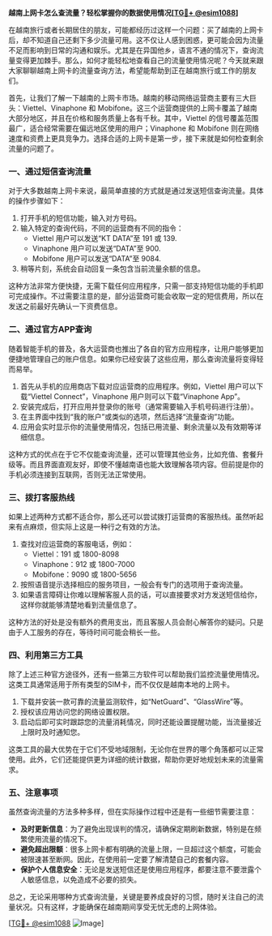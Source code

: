 **越南上网卡怎么查流量？轻松掌握你的数据使用情况[[TG💪+ @esim1088](https://t.me/s/esim1088)]**

在越南旅行或者长期居住的朋友，可能都经历过这样一个问题：买了越南的上网卡后，却不知道自己还剩下多少流量可用。这不仅让人感到困惑，更可能会因为流量不足而影响到日常的沟通和娱乐。尤其是在异国他乡，语言不通的情况下，查询流量变得更加棘手。那么，如何才能轻松地查看自己的流量使用情况呢？今天就来跟大家聊聊越南上网卡的流量查询方法，希望能帮助到正在越南旅行或工作的朋友们。

首先，让我们了解一下越南的上网卡市场。越南的移动网络运营商主要有三大巨头：Viettel、Vinaphone 和 Mobifone。这三个运营商提供的上网卡覆盖了越南大部分地区，并且在价格和服务质量上各有千秋。其中，Viettel 的信号覆盖范围最广，适合经常需要在偏远地区使用的用户；Vinaphone 和 Mobifone 则在网络速度和资费上更具竞争力。选择合适的上网卡是第一步，接下来就是如何检查剩余流量的问题了。

### **一、通过短信查询流量**
对于大多数越南上网卡来说，最简单直接的方式就是通过发送短信查询流量。具体的操作步骤如下：

1. 打开手机的短信功能，输入对方号码。
2. 输入特定的查询代码，不同的运营商有不同的指令：
   - Viettel 用户可以发送“KT DATA”至 191 或 139.
   - Vinaphone 用户可以发送“DATA”至 900.
   - Mobifone 用户可以发送“DATA”至 9084.
3. 稍等片刻，系统会自动回复一条包含当前流量余额的信息。

这种方法非常方便快捷，无需下载任何应用程序，只需一部支持短信功能的手机即可完成操作。不过需要注意的是，部分运营商可能会收取一定的短信费用，所以在发送之前最好先确认一下资费信息。

### **二、通过官方APP查询**
随着智能手机的普及，各大运营商也推出了各自的官方应用程序，让用户能够更加便捷地管理自己的账户信息。如果你已经安装了这些应用，那么查询流量将变得轻而易举。

1. 首先从手机的应用商店下载对应运营商的应用程序。例如，Viettel 用户可以下载“Viettel Connect”，Vinaphone 用户则可以下载“Vinaphone App”。
2. 安装完成后，打开应用并登录你的账号（通常需要输入手机号码进行注册）。
3. 在主界面中找到“我的账户”或类似的选项，然后选择“流量查询”功能。
4. 应用会实时显示你的流量使用情况，包括已用流量、剩余流量以及有效期等详细信息。

这种方式的优点在于它不仅能查询流量，还可以管理其他业务，比如充值、套餐升级等。而且界面直观友好，即使不懂越南语也能大致理解各项内容。但前提是你的手机必须连接到互联网，否则无法正常使用。

### **三、拨打客服热线**
如果上述两种方式都不适合你，那么还可以尝试拨打运营商的客服热线。虽然听起来有点麻烦，但实际上这是一种行之有效的方法。

1. 查找对应运营商的客服电话，例如：
   - Viettel：191 或 1800-8098
   - Vinaphone：912 或 1800-7000
   - Mobifone：9090 或 1800-5656
2. 按照语音提示选择相应的服务项目，一般会有专门的选项用于查询流量。
3. 如果语言障碍让你难以理解客服人员的话，可以直接要求对方发送短信给你，这样你就能够清楚地看到流量信息了。

这种方法的好处是没有额外的费用支出，而且客服人员会耐心解答你的疑问。只是由于人工服务的存在，等待时间可能会稍长一些。

### **四、利用第三方工具**
除了上述三种官方途径外，还有一些第三方软件可以帮助我们监控流量使用情况。这类工具通常适用于所有类型的SIM卡，而不仅仅是越南本地的上网卡。

1. 下载并安装一款可靠的流量监测软件，如“NetGuard”、“GlassWire”等。
2. 授权该应用访问您的网络设置权限。
3. 启动后即可实时跟踪您的流量消耗情况，同时还能设置提醒功能，当流量接近上限时及时通知您。

这类工具的最大优势在于它们不受地域限制，无论你在世界的哪个角落都可以正常使用。此外，它们还能提供更为详细的统计数据，帮助你更好地规划未来的流量需求。

### **五、注意事项**
虽然查询流量的方法多种多样，但在实际操作过程中还是有一些细节需要注意：

- **及时更新信息**：为了避免出现误判的情况，请确保定期刷新数据，特别是在频繁使用流量的情况下。
- **避免超出限额**：很多上网卡都有明确的流量上限，一旦超过这个额度，可能会被限速甚至断网。因此，在使用前一定要了解清楚自己的套餐内容。
- **保护个人信息安全**：无论是发送短信还是使用应用程序，都要注意不要泄露个人敏感信息，以免造成不必要的损失。

总之，无论采用哪种方式查询流量，关键是要养成良好的习惯，随时关注自己的流量状况。只有这样，才能确保在越南期间享受无忧无虑的上网体验。

[[TG💪+ @esim1088](https://t.me/s/esim1088) ![Image](https://i.postimg.cc/4NQfJmqS/Snipaste-2025-05-13-00-14-12.png)]